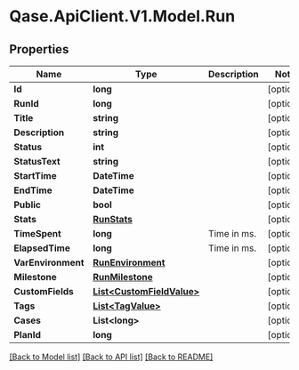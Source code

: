 # Qase.ApiClient.V1.Model.Run

## Properties

Name | Type | Description | Notes
------------ | ------------- | ------------- | -------------
**Id** | **long** |  | [optional] 
**RunId** | **long** |  | [optional] 
**Title** | **string** |  | [optional] 
**Description** | **string** |  | [optional] 
**Status** | **int** |  | [optional] 
**StatusText** | **string** |  | [optional] 
**StartTime** | **DateTime** |  | [optional] 
**EndTime** | **DateTime** |  | [optional] 
**Public** | **bool** |  | [optional] 
**Stats** | [**RunStats**](RunStats.md) |  | [optional] 
**TimeSpent** | **long** | Time in ms. | [optional] 
**ElapsedTime** | **long** | Time in ms. | [optional] 
**VarEnvironment** | [**RunEnvironment**](RunEnvironment.md) |  | [optional] 
**Milestone** | [**RunMilestone**](RunMilestone.md) |  | [optional] 
**CustomFields** | [**List&lt;CustomFieldValue&gt;**](CustomFieldValue.md) |  | [optional] 
**Tags** | [**List&lt;TagValue&gt;**](TagValue.md) |  | [optional] 
**Cases** | **List&lt;long&gt;** |  | [optional] 
**PlanId** | **long** |  | [optional] 

[[Back to Model list]](../../README.md#documentation-for-models) [[Back to API list]](../../README.md#documentation-for-api-endpoints) [[Back to README]](../../README.md)

